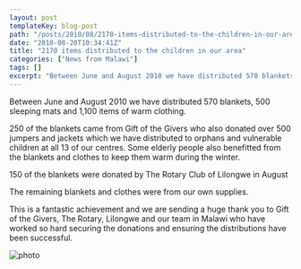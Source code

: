 ```yaml
---
layout: post
templateKey: blog-post
path: "/posts/2010/08/2170-items-distributed-to-the-children-in-our-area/"
date: "2010-08-20T10:34:41Z"
title: "2170 items distributed to the children in our area"
categories: ["News from Malawi"]
tags: []
excerpt: "Between June and August 2010 we have distributed 570 blankets, 500 sleeping mats and 1,100 items of..."
---
```


Between June and August 2010 we have distributed 570 blankets, 500 sleeping mats and 1,100 items of warm clothing.

250 of the blankets came from Gift of the Givers who also donated over 500 jumpers and jackets which we have distributed to orphans and vulnerable children at all 13 of our centres. Some elderly people also benefitted from the blankets and clothes to keep them warm during the winter.

150 of the blankets were donated by The Rotary Club of Lilongwe in August

The remaining blankets and clothes were from our own supplies.

This is a fantastic achievement and we are sending a huge thank you to Gift of the Givers, The Rotary, Lilongwe and our team in Malawi who have worked so hard securing the donations and ensuring the distributions have been successful.

![photo](http://www.landirani.org/image_library/news/full_size/4b0bfdfd40edehpnx2124.jpg)